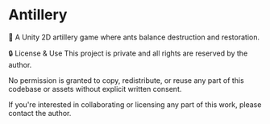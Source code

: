 # Antillery
🐜 A Unity 2D artillery game where ants balance destruction and restoration.

🔒 License & Use
This project is private and all rights are reserved by the author.

No permission is granted to copy, redistribute, or reuse any part of this codebase or assets without explicit written consent.

If you're interested in collaborating or licensing any part of this work, please contact the author.
